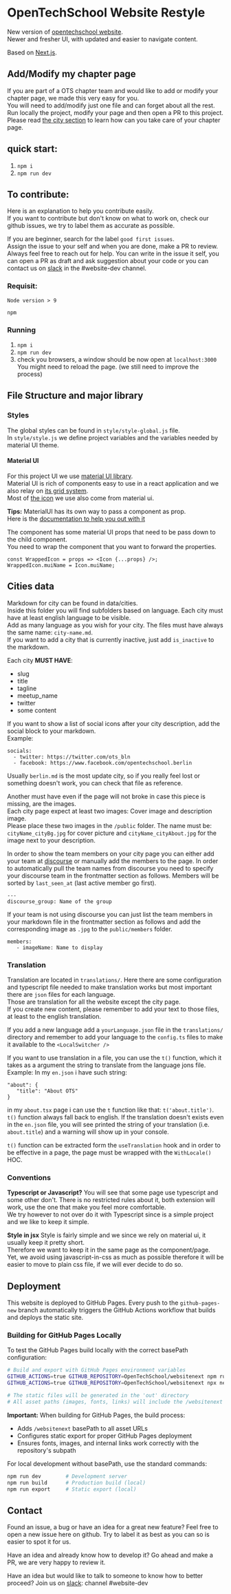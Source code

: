 # OpenTechSchool Website Restyle

New version of [opentechschool website](https://opentechschool.org).<br />
Newer and fresher UI, with updated and easier to navigate content.

Based on [Next.js](https://nextjs.org/).

## Add/Modify my chapter page

If you are part of a OTS chapter team and would like to add or modify your
chapter page, we made this very easy for you.<br />
You will need to add/modify just one file and can forget about all the rest.<br />
Run locally the project, modify your page and then open a PR to this project.<br />
Please read [the city section](#citySection) to learn how can you take care of your chapter page.

## quick start:

1. `npm i`
2. `npm run dev`

## To contribute:

Here is an explanation to help you contribute easily.<br />
If you want to contribute but don't know on what to work on, check our github issues, we try to label them as accurate as possible.

If you are beginner, search for the label `good first issues`.<br />
Assign the issue to your self and when you are done, make a PR to review.<br />
Always feel free to reach out for help. You can write in the issue it self, you can open a PR as draft and ask suggestion about your code or you can contact us on [slack](https://opentechschool-slack.herokuapp.com) in the #website-dev channel.

### Requisit:

`Node version > 9`

`npm`

### Running

1. `npm i`
2. `npm run dev`
3. check you browsers, a window should be now open at `localhost:3000`<br />
   You might need to reload the page. (we still need to improve the process)

## File Structure and major library

### Styles

The global styles can be found in `style/style-global.js` file.<br />
In `style/style.js` we define project variables and
the variables needed by material UI theme.

#### Material UI

For this project UI we use [material UI library](https://material-ui.com/).<br />
Material UI is rich of components easy to use in a react application and we also relay on [its grid system](https://material-ui.com/components/grid/#grid).<br />
Most of [the icon](https://material-ui.com/components/material-icons/) we use also come from material ui.

<b>Tips:</b>
MaterialUI has its own way to pass a component as prop.<br />
Here is the [documentation to help you out with it](https://material-ui.com/guides/composition/)

The component has some material UI props that need to be pass down to the child component.<br />
You need to wrap the component that you want to forward the properties.

```
const WrappedIcon = props => <Icon {...props} />;
WrappedIcon.muiName = Icon.muiName;

```

<a name="citySection"></a>

## Cities data

Markdown for city can be found in data/cities.<br />
Inside this folder you will find subfolders based on language. Each city must have at least english language to be visible.<br />
Add as many language as you wish for your city. The files must have always the same name: `city-name.md`.<br />
If you want to add a city that is currently inactive, just add `is_inactive` to the markdown.

Each city **MUST HAVE**:

- slug
- title
- tagline
- meetup_name
- twitter
- some content

If you want to show a list of social icons after your city description, add the social block to your markdown.<br />
Example:

```
socials:
  - twitter: https://twitter.com/ots_bln
  - facebook: https://www.facebook.com/opentechschool.berlin
```

Usually `berlin.md` is the most update city, so if you really feel lost or something doesn't work, you can check that file as reference.

Another must have even if the page will not broke in case this piece is missing, are the images.<br />
Each city page expect at least two images: Cover image and description image.<br />
Please place these two images in the `/public` folder. The name must be: `cityName_cityBg.jpg` for cover picture and `cityName_cityAbout.jpg` for the image next to your description.

In order to show the team members on your city page you can either add your team at [discourse](https://discourse.opentechschool.org/) or manually add the members to the page. In order to automatically pull the team names from discourse you need to specify your discourse team in the frontmatter section as follows. Members will be sorted by `last_seen_at` (last active member go first).

```
---
discourse_group: Name of the group
```

If your team is not using discourse you can just list the team members in your markdown file in the frontmatter section as follows and add the corresponding image as `.jpg` to the `public/members` folder.

```
members:
   - imageName: Name to display
```

### Translation

Translation are located in `translations/`. Here there are some configuration and typescript file needed to make translation works but most important there are `json` files for each language.<br />
Those are translation for all the website except the city page.<br />
If you create new content, please remember to add your text to those files, at least to the english translation.

If you add a new language add a `yourLanguage.json` file in the `translations/` directory and remember to add your language to the `config.ts` files to make it available to the `<LocalSwitcher />`

If you want to use translation in a file, you can use the `t()` function, which it takes as a argument the string to translate from the language jons file.<br />
Example:
In my `en.json` i have such string:

```
"about": {
   "title": "About OTS"
}
```

in my `about.tsx` page i can use the `t` function like that: `t('about.title')`.
`t()` function always fall back to english. If the translation doesn't exists even in the `en.json` file, you will see printed the string of your translation (i.e. `about.title`) and a warning will show up in your console.

`t()` function can be extracted form the `useTranslation` hook and in order to be effective in a page, the page must be wrapped with the `WithLocale()` HOC.

### Conventions

**Typescript or Javascript?**
You will see that some page use typescript and some other don't. There is no restricted
rules about it, both extension will work, use the one that make you feel more comfortable.<br />
We try however to not over do it with Typescript since is a simple project and we like to keep it simple.

**Style in jsx**
Style is fairly simple and we since we rely on material ui, it usually keep it pretty short.<br />
Therefore we want to keep it in the same page as the component/page.<br />
Yet, we avoid using javascript-in-css as much as possible therefore it will be easier to move to plain css file, if we will ever decide to do so.

## Deployment

This website is deployed to GitHub Pages. Every push to the `github-pages-new` branch automatically triggers the GitHub Actions workflow that builds and deploys the static site.

### Building for GitHub Pages Locally

To test the GitHub Pages build locally with the correct basePath configuration:

```bash
# Build and export with GitHub Pages environment variables
GITHUB_ACTIONS=true GITHUB_REPOSITORY=OpenTechSchool/websitenext npm run build
GITHUB_ACTIONS=true GITHUB_REPOSITORY=OpenTechSchool/websitenext npx next export

# The static files will be generated in the 'out' directory
# All asset paths (images, fonts, links) will include the /websitenext basePath
```

**Important:** When building for GitHub Pages, the build process:

- Adds `/websitenext` basePath to all asset URLs
- Configures static export for proper GitHub Pages deployment
- Ensures fonts, images, and internal links work correctly with the repository's subpath

For local development without basePath, use the standard commands:

```bash
npm run dev        # Development server
npm run build      # Production build (local)
npm run export     # Static export (local)
```

## Contact

Found an issue, a bug or have an idea for a great new feature?
Feel free to open a new issue here on github. Try to label it as best as you can so is easier to spot it for us.

Have an idea and already know how to develop it? Go ahead and make a PR, we are very happy to review it.

Have an idea but would like to talk to someone to know how to better proceed?
Join us on [slack](https://opentechschool-slack.herokuapp.com): channel #website-dev
